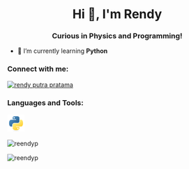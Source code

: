 <!--### Hi there 👋
🌱 I’m currently learning Python
-->
<h1 align="center">Hi 👋, I'm Rendy</h1>
<h3 align="center">Curious in Physics and Programming!</h3>

- 🌱 I’m currently learning **Python**

<h3 align="left">Connect with me:</h3>
<p align="left">
<a href="https://www.linkedin.com/in/rendy-putra-pratama-04099a209/" target="blank"><img align="center" src="https://raw.githubusercontent.com/rahuldkjain/github-profile-readme-generator/master/src/images/icons/Social/linked-in-alt.svg" alt="rendy putra pratama" height="30" width="40" /></a>
</p>

<h3 align="left">Languages and Tools:</h3>
<p align="left"> <a href="https://www.python.org" target="_blank" rel="noreferrer"> <img src="https://raw.githubusercontent.com/devicons/devicon/master/icons/python/python-original.svg" alt="python" width="40" height="40"/> </a> </p>

<p><img align="center" src="https://github-readme-stats.vercel.app/api/top-langs?username=reendyp&show_icons=true&locale=en&layout=compact" alt="reendyp" /></p>

<p><img align="center" src="https://github-readme-streak-stats.herokuapp.com/?user=reendyp&" alt="reendyp" /></p>

<!--
**reendyp/reendyp** is a ✨ _special_ ✨ repository because its `README.md` (this file) appears on your GitHub profile.

Here are some ideas to get you started:

- 🔭 I’m currently working on ...
- 🌱 I’m currently learning ...
- 👯 I’m looking to collaborate on ...
- 🤔 I’m looking for help with ...
- 💬 Ask me about ...
- 📫 How to reach me: ...
- 😄 Pronouns: ...
- ⚡ Fun fact: ...
-->
